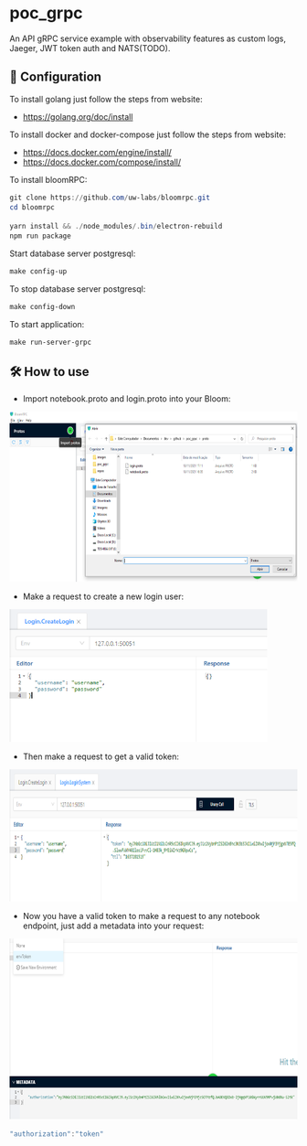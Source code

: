 # poc_grpc

An API gRPC service example with observability features as custom logs, Jaeger, JWT token auth and NATS(TODO).

## 🧰 Configuration

To install golang just follow the steps from website:
- https://golang.org/doc/install

To install docker and docker-compose just follow the steps from website:
- https://docs.docker.com/engine/install/
- https://docs.docker.com/compose/install/

To install bloomRPC:
``` powershell
git clone https://github.com/uw-labs/bloomrpc.git
cd bloomrpc

yarn install && ./node_modules/.bin/electron-rebuild
npm run package
```
Start database server postgresql:
``` powershell
make config-up
```
To stop database server postgresql:
``` powershell
make config-down
```
To start application:
``` powershell
make run-server-grpc
```

## 🛠 How to use
- Import notebook.proto and login.proto into your Bloom:
<img src="https://github.com/miguelhbrito/poc_grpc/blob/master/images/bloomImportProtos.png" width="646" height="298">

- Make a request to create a new login user:
<img src="https://github.com/miguelhbrito/poc_grpc/blob/master/images/bloomCreateLogin.png" width="451" height="232">

- Then make a request to get a valid token:
<img src="https://github.com/miguelhbrito/poc_grpc/blob/master/images/bloomTokenLogin.png" width="844" height="231">

- Now you have a valid token to make a request to any notebook endpoint, just add a metadata into your request:
<img src="https://github.com/miguelhbrito/poc_grpc/blob/master/images/bloomMetadata.png" width="690" height="316">

``` powershell
"authorization":"token"
```

